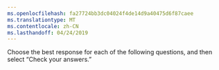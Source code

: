 ```yaml
---
ms.openlocfilehash: fa27724bb3dc04024f4de14d9a40475d6f87caee
ms.translationtype: MT
ms.contentlocale: zh-CN
ms.lasthandoff: 04/24/2019
---
```

Choose the best response for each of the following questions, and then select “Check your answers.”